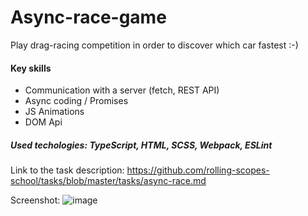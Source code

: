 # Async-race-game  
Play drag-racing competition in order to discover which car fastest :-)

#### Key skills
- Сommunication with a server (fetch, REST API)
- Async coding / Promises
- JS Animations
- DOM Api

##### Used techologies: TypeScript, HTML, SCSS, Webpack, ESLint

Link to the task description: https://github.com/rolling-scopes-school/tasks/blob/master/tasks/async-race.md

Screenshot:
![image](https://user-images.githubusercontent.com/64695869/122290771-be9d6a80-cefc-11eb-94f1-c7993cf068dc.png)
